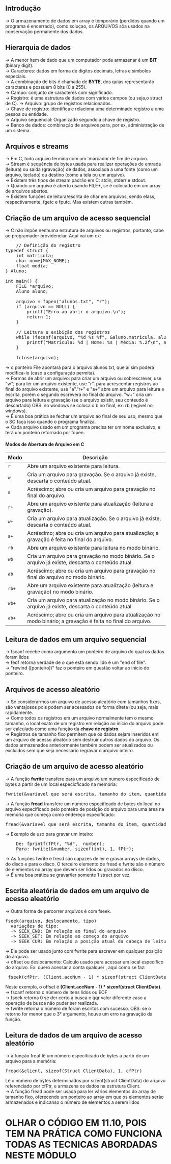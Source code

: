 ## Introdução
-> O armazenamento de dados em array é temporário (perdidos quando um programa é encerrado), como soluçao, os ARQUIVOS sõa usados na conservação permanente dos dados.

## Hierarquia de dados
-> A menor item de dado que um computador pode armazenar é um __BIT__ (binary digit). <br>
-> Caracteres: dados em forma de digitos decimais, letras e símbolos especiais. <br>
-> A combinação de bits é chamada de __BYTE__, dos quias representarão caracteres e possuem 8 bits (0 a 255).<br>
-> Campo: conjunto de caracteres com significado. <br>
-> Registro: é uma estrutura de dados com vários campos (ou seja,o struct de C).
-> Arquivo: grupo de registros relacionados. <br>
-> Chave de registro: identifica e relaciona uma determinado registro a uma pessoa ou entidade. <br>
-> Arquivo sequencial: Organizado segundo a chave de registro. <br>
-> Banco de dados: combinação de arquivos para, por ex, administração de um sistema. <br>

## Arquivos e streams
-> Em C, todo arquivo termina com um 'marcador de fim de arquivo. <br>
-> Stream é  sequência de bytes usada para realizar operações de entrada (leitura) ou saída (gravação) de dados, associada a uma fonte (como um arquivo, teclado) ou destino (como a tela ou um arquivo). <br>
-> Existem três tipos de stream padrão em C: stdin, stderr e stdout. <br>
-> Quando um arquivo é aberto usando FILE*, se é colocado em um array de arquivos abertos. <br>
-> Existem funções de leitura/escrita de char em arquivos, sendo elass, respectivamente, fgetc e fputc. Mas existem outras também.
## Criação de um arquivo de acesso sequencial
-> C não impôe nenhuma estrutura de arquivos ou registros, portanto, cabe ao programador providenciar. Aqui vai um ex:
<pre>
    // Definição do registro
typedef struct {
    int matricula;
    char nome[MAX_NOME];
    float media;
} Aluno;

int main() {
    FILE *arquivo;
    Aluno aluno;

    arquivo = fopen("alunos.txt", "r");
    if (arquivo == NULL) {
        printf("Erro ao abrir o arquivo.\n");
        return 1;
    }

    // Leitura e exibição dos registros
    while (fscanf(arquivo, "%d %s %f", &aluno.matricula, aluno.nome, &aluno.media) == 3) {
        printf("Matrícula: %d | Nome: %s | Média: %.2f\n", aluno.matricula, aluno.nome, aluno.media);
    }

    fclose(arquivo);
</pre>
-> o ponteiro File apontará para o arquivo alunos.txt, que aí sim poderá modifica-lo (caso a configuração permita). <br>
-> Formas de abrir um arquivo: para criar um arquivo ou sobrescrever, use "w"; para ler um arquivo existente, use "r". para acrescentar registros ao final do arquivo existente, use "a"."r+" e "a+" abre um arquivo para leitura e escrita, porém o segundo escreverá no final do arquivo. "w+" cria um arquivo para leitura e gravação (se o arquivo existir, seu conteudo é descartado) OBS: no windows se coloca o b no final, ex: rb (legível no windows). <br>
-> É uma boa prática se fechar um arquivo ao final de seu uso, mesmo que o SO faça isso quando o programa finaliza. <br>
-> Cada arquivo usado em um programa precisa ter um nome exclusivo, e terá um ponteiro retornado por fopen. <br>
#### Modos de Abertura de Arquivo em C

| Modo  | Descrição                                                                 |
|-------|---------------------------------------------------------------------------|
| `r`   | Abre um arquivo existente para leitura.                                   |
| `w`   | Cria um arquivo para gravação. Se o arquivo já existe, descarta o conteúdo atual. |
| `a`   | Acréscimo; abre ou cria um arquivo para gravação no final do arquivo.     |
| `r+`  | Abre um arquivo existente para atualização (leitura e gravação).          |
| `w+`  | Cria um arquivo para atualização. Se o arquivo já existe, descarta o conteúdo atual. |
| `a+`  | Acréscimo; abre ou cria um arquivo para atualização; a gravação é feita no final do arquivo. |
| `rb`  | Abre um arquivo existente para leitura no modo binário.                   |
| `wb`  | Cria um arquivo para gravação no modo binário. Se o arquivo já existe, descarta o conteúdo atual. |
| `ab`  | Acréscimo; abre ou cria um arquivo para gravação no final do arquivo no modo binário. |
| `rb+` | Abre um arquivo existente para atualização (leitura e gravação) no modo binário. |
| `wb+` | Cria um arquivo para atualização no modo binário. Se o arquivo já existe, descarta o conteúdo atual. |
| `ab+` | Acréscimo; abre ou cria um arquivo para atualização no modo binário; a gravação é feita no final do arquivo. |

## Leitura de dados em um arquivo sequencial
-> fscanf recebe como argumento um ponteiro de arquivo do qual os dados foram lidos <br>
-> feof retorna verdade de o que está sendo lido é um "end of file". <br>
-> "rewind ([ponteiro])" faz o ponteiro em questão voltar ao início do ponteiro. <br>

## Arquivos de acesso aleatório
-> Se considerarmos um arquivo de acesso aleatório com tamanhos fixos, são vantajosos pois podem ser acessados de forma direta (ou seja, mais rapidamente.<br>
-> Como todos os registros em um arquivo normalmente tem o mesmo tamanho, o local exato de um registro em relação ao início do arquivo pode ser calculado como uma função da __chave de registro__.<br>
-> Registros de tamanho fixo permitem que os dados sejam inseridos em um arquivo de acesso aleatório sem destruir outros dados do arquivo. Os dados armazenados anteriormente também podem ser atualizados ou excluidos sem que seja necessário regravar o arquivo inteiro.

## Criação de um arquivo de acesso aleatório 
-> A função __fwrite__ transfere para um arquivo um numero especificado de bytes a partir de um local especicficado na memória:
<pre>fwrite(&variavel_que_será_escrita, tamanho_do_item, quantidade, arquivo_escrito)</pre>
-> A função __fread__ transfere um número especificado de bytes do local no arquivo especificado pelo ponteiro de posição do arquivo para uma área na memória que começa como endereço especificado:
<pre>fread(&variavel_que_será_escrita, tamanho_do_item, quantidade, arquivo_lido)</pre> 
-> Exemplo de uso para gravar um inteiro:
<pre>
    De: fprintf(fPtr, "%d",  number);
    Para: fwrite(&number, sizeof(int), 1, fPtr);
</pre>
->  As funções fwrite e fresd são capazes de ler e gravar arrays de dados, do disco e para o disco. O terceiro elemento de fread e fwrite são o número de elementos no array que devem ser lidos ou gravados no disco. <br>
-> É uma boa prática se gravar/ler somente 1 struct por vez. <br>

## Escrita aleatória de dados em um arquivo de acesso aleatório
-> Outra forma de percorrer arquivos é com fseek.
<pre>fseek(arquivo, deslocamento, tipo)
  variações de tipo:
  -> SEEK_END: Em relação ao final do arquivo 
  -> SEEK_SET: Em relação ao começo do arquivo 
  -> SEEK_CUR: Em relação a posição atual da cabeça de leitura</pre>
-> Ele pode ser usado junto com fwrite para escrever em qualquer posição do arquivo. <br>
-> offset ou deslocamento: Calculo usado para acessar um local específico do arquivo. Ex: quero acessar a conta qualquer , aqui como se faz:
<pre>
 fseek(cfPtr, (Client.accNum - 1) * sizeof(struct ClientData), SEEK_SET);
</pre>
 Neste exemplo, o offset é __(Client.accNum - 1) * sizeof(struct ClientData)__. <br>
-> fscanf retorna o número de itens lidos ou EOF<br>
-> fseek retorna 0 se der certo a busca e qqr valor diferente caso a operação de busca não puder ser realizada. <br>
-> fwrite retorna o número de foram escritos com sucesso. OBS: se o retorno for menor que o 3° argumento, houve um erro na gravação da função.

## Leitura de dados de um arquivo de acesso aleatório
-> a função freaf lê um número especificado de bytes a partir de um arquivo para a memória:
<pre>fread(&client, sizeof(Struct ClientData), 1, cfPtr)</pre>
Lê o número de bytes determinados por sizeof(struct ClientData) do arquivo referenciado por cfPtr, e armazena os dados na estrutura Client. <br>
-> A função fread pode ser usada para ler vários elementos do array de tamanho fixo, oferecendo um ponteiro ao array em que os elementos serão armazenados e indicanso o número de elementos a serem lidos <br>

# OLHAR O CÓDIGO EM 11.10, POIS TEM NA PRÁTICA COMO FUNCIONA TODAS AS TECNICAS ABORDADAS NESTE MÓDULO